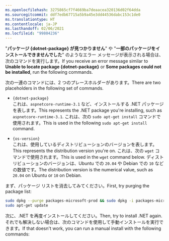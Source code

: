```yaml
---
ms.openlocfilehash: 3275865cf7f4669ba7deaacea320136d02f64dda
ms.sourcegitcommit: ddf7edb67715a5b9a45e3dd44536dabc153c1de0
ms.translationtype: HT
ms.contentlocale: ja-JP
ms.lasthandoff: 02/06/2021
ms.locfileid: "99804236"
---
```


<span data-ttu-id="8aa4b-101">"**パッケージ {dotnet-package} が見つかりません**" や "**一部のパッケージをインストールできませんでした**" のようなエラー メッセージが表示される場合は、次のコマンドを実行します。</span><span class="sxs-lookup"><span data-stu-id="8aa4b-101">If you receive an error message similar to **Unable to locate package {dotnet-package}** or **Some packages could not be installed**, run the following commands.</span></span>

<span data-ttu-id="8aa4b-102">次の一連のコマンドには、2 つのプレースホルダーがあります。</span><span class="sxs-lookup"><span data-stu-id="8aa4b-102">There are two placeholders in the following set of commands.</span></span>

- `{dotnet-package}`\
<span data-ttu-id="8aa4b-103">これは、`aspnetcore-runtime-3.1` など、インストールする .NET パッケージを表します。</span><span class="sxs-lookup"><span data-stu-id="8aa4b-103">This represents the .NET package you're installing, such as `aspnetcore-runtime-3.1`.</span></span> <span data-ttu-id="8aa4b-104">これは、次の `sudo apt-get install` コマンドで使用されます。</span><span class="sxs-lookup"><span data-stu-id="8aa4b-104">This is used in the following `sudo apt-get install` command.</span></span>

- `{os-version}`\
<span data-ttu-id="8aa4b-105">これは、使用しているディストリビューションのバージョンを表します。</span><span class="sxs-lookup"><span data-stu-id="8aa4b-105">This represents the distribution version you're on.</span></span> <span data-ttu-id="8aa4b-106">これは、次の `wget` コマンドで使用されます。</span><span class="sxs-lookup"><span data-stu-id="8aa4b-106">This is used in the `wget` command below.</span></span> <span data-ttu-id="8aa4b-107">ディストリビューションのバージョンは、Ubuntu での `20.04` や Debian での `10` などの数値です。</span><span class="sxs-lookup"><span data-stu-id="8aa4b-107">The distribution version is the numerical value, such as `20.04` on Ubuntu or `10` on Debian.</span></span>

<span data-ttu-id="8aa4b-108">まず、パッケージ リストを消去してみてください。</span><span class="sxs-lookup"><span data-stu-id="8aa4b-108">First, try purging the package list:</span></span>

```bash
sudo dpkg --purge packages-microsoft-prod && sudo dpkg -i packages-microsoft-prod.deb
sudo apt-get update
```

<span data-ttu-id="8aa4b-109">次に、.NET を再度インストールしてください。</span><span class="sxs-lookup"><span data-stu-id="8aa4b-109">Then, try to install .NET again.</span></span> <span data-ttu-id="8aa4b-110">それでも解決しない場合は、次のコマンドを使用して手動インストールを実行できます。</span><span class="sxs-lookup"><span data-stu-id="8aa4b-110">If that doesn't work, you can run a manual install with the following commands:</span></span>
